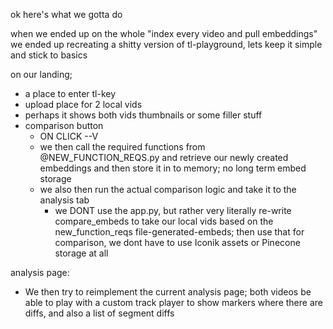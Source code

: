 ok here's what we gotta do

when we ended up on the whole "index every video and pull embeddings" we ended up recreating a shitty version of tl-playground, lets keep it simple and stick to basics

on our landing;
- a place to enter tl-key
- upload place for 2 local vids
- perhaps it shows both vids thumbnails or some filler stuff
- comparison button
    - ON CLICK --V
    - we then call the required functions from @NEW_FUNCTION_REQS.py and retrieve our newly created embeddings and then store it in to memory; no long term embed storage
    - we also then run the actual comparison logic and take it to the analysis tab
        - we DONT use the app.py, but rather very literally re-write compare_embeds to take our local vids based on the new_function_reqs file-generated-embeds; then use that for comparison, we dont have to use Iconik assets or Pinecone storage at all

analysis page:
- We then try to reimplement the current analysis page; both videos be able to play with a custom track player to show markers where there are diffs, and also a list of segment diffs